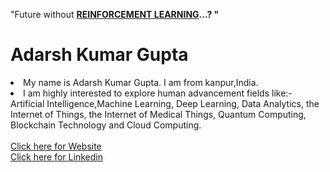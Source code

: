  "Future  without <u><b> REINFORCEMENT LEARNING</u>...?  "</b> 
<h1> Adarsh Kumar Gupta </h1>
<li>My name is Adarsh Kumar Gupta. I am from kanpur,India.</li> <li>I am highly interested to explore human advancement fields like:- Artificial Intelligence,Machine Learning, Deep Learning, Data Analytics, the Internet of Things, the Internet of Medical Things, Quantum Computing, Blockchain Technology and Cloud Computing. </li>
<br> <a href="https://sites.google.com/view/me2nitt/home">  Click here for Website  </a> <br>
<a href="https://www.linkedin.com/in/adarshnitt/">  Click here for Linkedin  </a>
